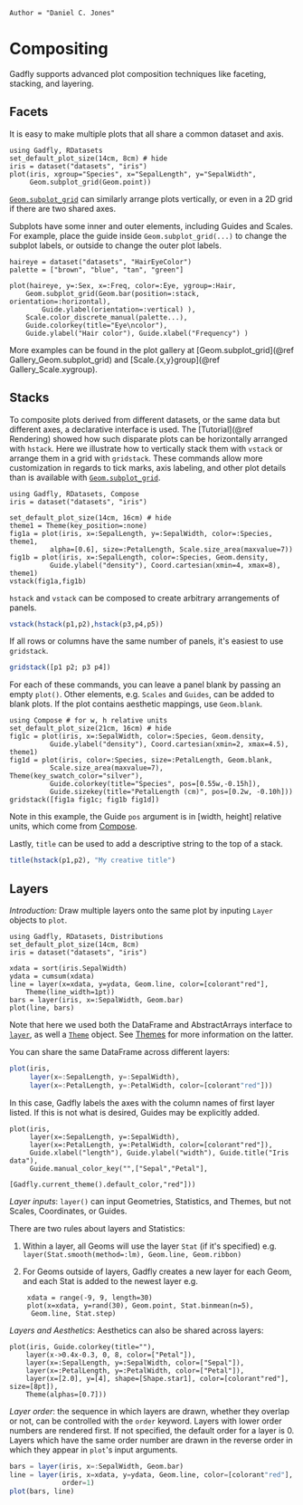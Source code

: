 ```@meta
Author = "Daniel C. Jones"
```

# Compositing

Gadfly supports advanced plot composition techniques like faceting, stacking,
and layering.


## Facets

It is easy to make multiple plots that all share a common dataset and axis.

```@example facet
using Gadfly, RDatasets
set_default_plot_size(14cm, 8cm) # hide
iris = dataset("datasets", "iris")
plot(iris, xgroup="Species", x="SepalLength", y="SepalWidth",
     Geom.subplot_grid(Geom.point))
```

[`Geom.subplot_grid`](@ref) can similarly arrange plots vertically, or
even in a 2D grid if there are two shared axes.

Subplots have some inner and outer elements, including Guides and Scales. 
For example, place the guide inside `Geom.subplot_grid(...)` to change the subplot labels, or outside to change the outer plot labels.

```@example facet
haireye = dataset("datasets", "HairEyeColor")
palette = ["brown", "blue", "tan", "green"]

plot(haireye, y=:Sex, x=:Freq, color=:Eye, ygroup=:Hair,
    Geom.subplot_grid(Geom.bar(position=:stack, orientation=:horizontal),
        Guide.ylabel(orientation=:vertical) ),
    Scale.color_discrete_manual(palette...),
    Guide.colorkey(title="Eye\ncolor"),
    Guide.ylabel("Hair color"), Guide.xlabel("Frequency") )
```

More examples can be found in the plot gallery at [Geom.subplot_grid](@ref Gallery_Geom.subplot_grid) and [Scale.{x,y}group](@ref Gallery_Scale.xygroup).

## Stacks

To composite plots derived from different datasets, or the same data but
different axes, a declarative interface is used.  The [Tutorial](@ref Rendering)
showed how such disparate plots can be horizontally arranged with `hstack`.
Here we illustrate how to vertically stack them with `vstack` or arrange them
in a grid with `gridstack`.  These commands allow more customization in regards
to tick marks, axis labeling, and other plot details than is available with
[`Geom.subplot_grid`](@ref).

```@setup stacks
using Gadfly, RDatasets, Compose
iris = dataset("datasets", "iris")
```

```@example stacks
set_default_plot_size(14cm, 16cm) # hide
theme1 = Theme(key_position=:none)
fig1a = plot(iris, x=:SepalLength, y=:SepalWidth, color=:Species, theme1,
          alpha=[0.6], size=:PetalLength, Scale.size_area(maxvalue=7))
fig1b = plot(iris, x=:SepalLength, color=:Species, Geom.density,
          Guide.ylabel("density"), Coord.cartesian(xmin=4, xmax=8), theme1)
vstack(fig1a,fig1b)
```

`hstack` and `vstack` can be composed to create arbitrary arrangements
of panels.

```julia
vstack(hstack(p1,p2),hstack(p3,p4,p5))
```

If all rows or columns have the same number of panels, it's easiest
to use `gridstack`.

```julia
gridstack([p1 p2; p3 p4])
```

For each of these commands, you can leave a panel blank by passing an empty `plot()`.
Other elements, e.g. `Scales` and `Guides`, can be added to blank plots.  If the plot contains aesthetic mappings,
use `Geom.blank`.

```@example stacks
using Compose # for w, h relative units
set_default_plot_size(21cm, 16cm) # hide
fig1c = plot(iris, x=:SepalWidth, color=:Species, Geom.density,
          Guide.ylabel("density"), Coord.cartesian(xmin=2, xmax=4.5), theme1)
fig1d = plot(iris, color=:Species, size=:PetalLength, Geom.blank,
          Scale.size_area(maxvalue=7), Theme(key_swatch_color="silver"),
          Guide.colorkey(title="Species", pos=[0.55w,-0.15h]),
          Guide.sizekey(title="PetalLength (cm)", pos=[0.2w, -0.10h]))
gridstack([fig1a fig1c; fig1b fig1d])
```

Note in this example, the Guide `pos` argument is in [width, height] relative units, which come from 
[Compose](http://giovineitalia.github.io/Compose.jl/latest/tutorial/#Measures-can-be-a-combination-of-absolute-and-relative-units-1).

Lastly, `title` can be used to add a descriptive string to the top of a stack.

```julia
title(hstack(p1,p2), "My creative title")
```


## Layers

_Introduction:_ Draw multiple layers onto the same plot by inputing `Layer` objects to `plot`.

```@setup layer
using Gadfly, RDatasets, Distributions
set_default_plot_size(14cm, 8cm)
iris = dataset("datasets", "iris")
```

```@example layer
xdata = sort(iris.SepalWidth)
ydata = cumsum(xdata)
line = layer(x=xdata, y=ydata, Geom.line, color=[colorant"red"], 
    Theme(line_width=1pt))
bars = layer(iris, x=:SepalWidth, Geom.bar)
plot(line, bars)
```

Note that here we used both the DataFrame and AbstractArrays interface to
[`layer`](@ref), as well a [`Theme`](@ref) object.  See [Themes](@ref) for more
information on the latter.

You can share the same DataFrame across different layers:

```julia
plot(iris,
     layer(x=:SepalLength, y=:SepalWidth),
     layer(x=:PetalLength, y=:PetalWidth, color=[colorant"red"]))
```

In this case, Gadfly labels the axes with the column names of first layer listed.
If this is not what is desired, Guides may be explicitly added.

```@example layer
plot(iris,
     layer(x=:SepalLength, y=:SepalWidth),
     layer(x=:PetalLength, y=:PetalWidth, color=[colorant"red"]),
     Guide.xlabel("length"), Guide.ylabel("width"), Guide.title("Iris data"),
     Guide.manual_color_key("",["Sepal","Petal"],
                            [Gadfly.current_theme().default_color,"red"]))
```

_Layer inputs_: `layer()` can input Geometries, Statistics, and Themes, but
not Scales, Coordinates, or Guides.

There are two rules about layers and Statistics:
1. Within a layer, all Geoms will use the layer `Stat` (if it's specified) e.g. `layer(Stat.smooth(method=:lm), Geom.line, Geom.ribbon)`
2. For Geoms outside of layers, Gadfly creates a new layer for each Geom, and each Stat is added to the newest layer e.g.

        xdata = range(-9, 9, length=30)
        plot(x=xdata, y=rand(30), Geom.point, Stat.binmean(n=5),
         Geom.line, Stat.step)

_Layers and Aesthetics_: Aesthetics can also be shared across layers:
```@example layer
plot(iris, Guide.colorkey(title=""),
    layer(x->0.4x-0.3, 0, 8, color=["Petal"]),
    layer(x=:SepalLength, y=:SepalWidth, color=["Sepal"]),
    layer(x=:PetalLength, y=:PetalWidth, color=["Petal"]),
    layer(x=[2.0], y=[4], shape=[Shape.star1], color=[colorant"red"], size=[8pt]),
    Theme(alphas=[0.7]))
```

_Layer order_: the sequence in which layers are drawn, whether they overlap or not, can be
controlled with the `order` keyword.  Layers with lower order numbers are
rendered first.  If not specified, the default order for a layer is 0.  Layers
which have the same order number are drawn in the reverse order in which they
appear in `plot`'s input arguments.

```julia
bars = layer(iris, x=:SepalWidth, Geom.bar)
line = layer(iris, x=xdata, y=ydata, Geom.line, color=[colorant"red"],
             order=1)
plot(bars, line)
```
